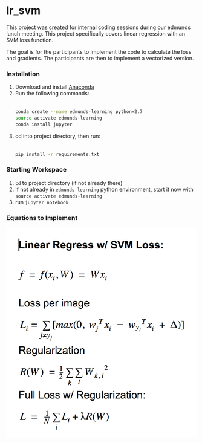 # lr_svm

This project was created for internal coding sessions during our edmunds lunch meeting. This project specifically covers linear regression with an SVM loss function.

The goal is for the participants to implement the code to calculate the loss and gradients. The participants are then to implement a vectorized version.

### Installation
1. Download and install [Anaconda][conda]
2. Run the following commands:
    ```sh
    
    conda create --name edmunds-learning python=2.7
    source activate edmunds-learning
    conda install jupyter
    ```
3. cd into project directory, then run:
    ```sh
    
    pip install -r requirements.txt 
    ```

### Starting Workspace
1. ```cd``` to project directory (if not already there)
2. If not already in ```edmunds-learning``` python environment, start it now with ```source activate edmunds-learning```
3. run ```jupyter notebook```

[conda]:<https://docs.continuum.io/anaconda/install>

### Equations to Implement
![Image of equations](https://raw.githubusercontent.com/kingarawana/lr_svm/master/linear_regression_svm.png)
